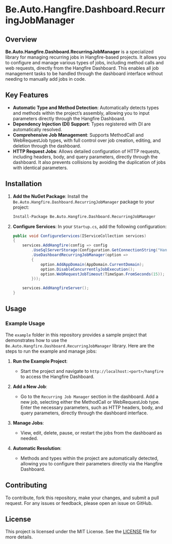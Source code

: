 
# Be.Auto.Hangfire.Dashboard.RecurringJobManager

## Overview

**Be.Auto.Hangfire.Dashboard.RecurringJobManager** is a specialized library for managing recurring jobs in Hangfire-based projects. It allows you to configure and manage various types of jobs, including method calls and web requests, directly from the Hangfire Dashboard. This enables all job management tasks to be handled through the dashboard interface without needing to manually add jobs in code.

## Key Features

- **Automatic Type and Method Detection**: Automatically detects types and methods within the project’s assembly, allowing you to input parameters directly through the Hangfire Dashboard.
- **Dependency Injection (DI) Support**: Types registered with DI are automatically resolved.
- **Comprehensive Job Management**: Supports MethodCall and WebRequestJob types, with full control over job creation, editing, and deletion through the dashboard.
- **HTTP Request Jobs**: Allows detailed configuration of HTTP requests, including headers, body, and query parameters, directly through the dashboard. It also prevents collisions by avoiding the duplication of jobs with identical parameters.

## Installation

1. **Add the NuGet Package**:
   Install the `Be.Auto.Hangfire.Dashboard.RecurringJobManager` package to your project:
   ```bash
   Install-Package Be.Auto.Hangfire.Dashboard.RecurringJobManager
   ```

2. **Configure Services**:
   In your `Startup.cs`, add the following configuration:
   ```csharp
   public void ConfigureServices(IServiceCollection services)
   {
       services.AddHangfire(config => config
           .UseSqlServerStorage(Configuration.GetConnectionString("HangfireConnection"))
           .UseDashboardRecurringJobManager(option =>
           {
               option.AddAppDomain(AppDomain.CurrentDomain);
               option.DisableConcurrentlyJobExecution();
               option.WebRequestJobTimeout(TimeSpan.FromSeconds(15));
           }));

       services.AddHangfireServer();
   }
   ```



## Usage

### Example Usage

The `example` folder in this repository provides a sample project that demonstrates how to use the `Be.Auto.Hangfire.Dashboard.RecurringJobManager` library. Here are the steps to run the example and manage jobs:

1. **Run the Example Project**:
   - Start the project and navigate to `http://localhost:<port>/hangfire` to access the Hangfire Dashboard.

2. **Add a New Job**:
   - Go to the `Recurring Job Manager` section in the dashboard. Add a new job, selecting either the MethodCall or WebRequestJob type. Enter the necessary parameters, such as HTTP headers, body, and query parameters, directly through the dashboard interface.

3. **Manage Jobs**:
   - View, edit, delete, pause, or restart the jobs from the dashboard as needed.

4. **Automatic Resolution**:
   - Methods and types within the project are automatically detected, allowing you to configure their parameters directly via the Hangfire Dashboard.

## Contributing

To contribute, fork this repository, make your changes, and submit a pull request. For any issues or feedback, please open an issue on GitHub.

## License

This project is licensed under the MIT License. See the [LICENSE](LICENSE) file for more details.

